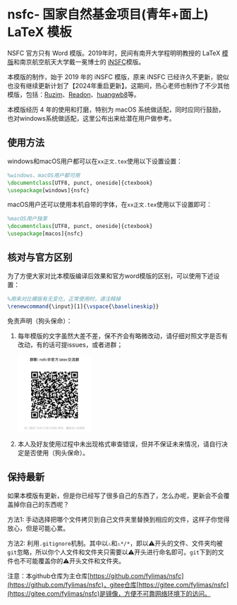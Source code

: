 # nsfc- 国家自然基金项目(青年+面上) LaTeX 模板

NSFC 官方只有 Word 模版。2019年时，民间有南开大学程明明教授的 LaTeX [模版](http://www.latexstudio.net/archives/9308)和南京航空航天大学戴一冕博士的 [iNSFC](https://github.com/YimianDai/iNSFC)模版。

本模版的制作，始于 2019 年的 iNSFC 模版，原来 iNSFC 已经许久不更新，貌似也没有继续更新计划了【2024年重启更新】。这期间，热心老师也制作了不少其他模版，包括：[Ruzim](https://github.com/Ruzim/NSFC-application-template-latex)、[Readon](https://github.com/Readon/NSFC-application-template-latex)、[huangwb8](https://github.com/huangwb8/ChineseResearchLaTeX)等。

本模版经历 4 年的使用和打磨，特别为 macOS 系统做适配，同时应同行鼓励，也对windows系统做适配，这里公布出来给潜在用户做参考。

## 使用方法

windows和macOS用户都可以在`xx正文.tex`使用以下设置设置：

```latex
%windows、macOS用户都可用
\documentclass[UTF8, punct, oneside]{ctexbook}
\usepackage[windows]{nsfc}
```

macOS用户还可以使用本机自带的字体，在`xx正文.tex`使用以下设置即可：

```latex
%macOS用户独享
\documentclass[UTF8, punct, oneside]{ctexbook}
\usepackage[macos]{nsfc}
```

## 核对与官方区别

为了方便大家对比本模版编译后效果和官方word模版的区别，可以使用下述设置：

```latex
%用来对比模版有无变化，正常使用时，请注释掉
\renewcommand{\input}[1]{\vspace{\baselineskip}}
```

免责声明（狗头保命）：

1. 每年模版的文字虽然大差不差，保不齐会有略微改动，请仔细对照文字是否有改动，有的话可提issues，或者进群；

   <img src="./figures/wechatgroup.JPG" alt="Image" width="166">

2. 本人及好友使用过程中未出现格式审查错误，但并不保证未来情况，请自行决定是否使用（狗头保命）。

   

## 保持最新

如果本模版有更新，但是你已经写了很多自己的东西了，怎么办呢，更新会不会覆盖掉你自己的东西呢？

方法1: 手动选择把哪个文件拷贝到自己文件夹里替换到相应的文件，这样子你觉得放心，但是可能心累。

方法2: 利用`.gitignore`机制。其中以`⚠︎`和`⚠︎*/*`，即以⚠︎开头的文件、文件夹均被`git`忽略，所以你个人文件和文件夹只需要以⚠︎开头进行命名即可。`git`下到的文件也不可能覆盖你的⚠︎开头文件和文件夹。

注意：本github仓库为主仓库[https://github.com/fylimas/nsfc](https://github.com/fylimas/nsfc)，gitee仓库[https://gitee.com/fylimas/nsfc](https://gitee.com/fylimas/nsfc)是镜像，方便不可靠网络环境下的访问。